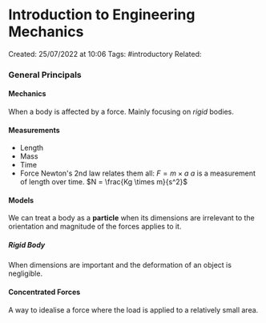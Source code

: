# Introduction to Engineering Mechanics
Created: 25/07/2022 at 10:06
Tags:  #introductory 
Related:



### General Principals
#### Mechanics
When a body is affected by a force. Mainly focusing on *rigid* bodies.
#### Measurements
- Length
- Mass
- Time
- Force
Newton's 2nd law relates them all: $F = m \times a$ 
$a$ is a measurement of length over time.
$N = \frac{Kg \times m}{s^2}$

#### Models
We can treat a body as a **particle** when its dimensions are irrelevant to the orientation and magnitude of the forces applies to it.

##### Rigid Body
When dimensions are important and the deformation of an object is negligible.

#### Concentrated Forces
A way to idealise a force where the load is applied to a relatively small area.